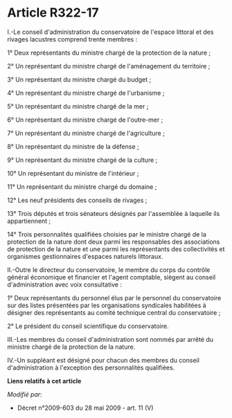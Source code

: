# Article R322-17

I.-Le conseil d'administration du conservatoire de l'espace littoral et des rivages lacustres comprend trente membres : 

1° Deux représentants du ministre chargé de la protection de la nature ; 

2° Un représentant du ministre chargé de l'aménagement du territoire ; 

3° Un représentant du ministre chargé du budget ; 

4° Un représentant du ministre chargé de l'urbanisme ; 

5° Un représentant du ministre chargé de la mer ; 

6° Un représentant du ministre chargé de l'outre-mer ; 

7° Un représentant du ministre chargé de l'agriculture ; 

8° Un représentant du ministre de la défense ; 

9° Un représentant du ministre chargé de la culture ; 

10° Un représentant du ministre de l'intérieur ; 

11° Un représentant du ministre chargé du domaine ; 

12° Les neuf présidents des conseils de rivages ; 

13° Trois députés et trois sénateurs désignés par l'assemblée à laquelle ils appartiennent ; 

14° Trois personnalités qualifiées choisies par le ministre chargé de la protection de la nature dont deux parmi les
responsables des associations de protection de la nature et une parmi les représentants des collectivités et organismes
gestionnaires d'espaces naturels littoraux. 

II.-Outre le directeur du conservatoire, le membre du corps du contrôle général économique et financier  et l'agent
comptable, siègent au conseil d'administration avec voix consultative : 

1° Deux représentants du personnel élus par le personnel du conservatoire sur des listes présentées par les organisations
syndicales habilitées à désigner des représentants au comité technique central du conservatoire ; 

2° Le président du conseil scientifique du conservatoire. 

III.-Les membres du conseil d'administration sont nommés par arrêté du ministre chargé de la protection de la nature. 

IV.-Un suppléant est désigné pour chacun des membres du conseil d'administration à l'exception des personnalités qualifiées.

**Liens relatifs à cet article**

_Modifié par_:

  - Décret n°2009-603 du 28 mai 2009 - art. 11 (V)
